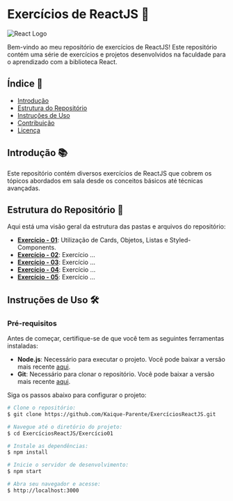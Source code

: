 # Exercícios de ReactJS 🚀

![React Logo](https://reactjs.org/logo-og.png)

Bem-vindo ao meu repositório de exercícios de ReactJS! Este repositório contém uma série de exercícios e projetos desenvolvidos na faculdade para o aprendizado com a biblioteca React.

## Índice 📂

- [Introdução](#introdução)
- [Estrutura do Repositório](#estrutura-do-repositório)
- [Instruções de Uso](#instruções-de-uso)
- [Contribuição](#contribuição)
- [Licença](#licença)

## Introdução 📚

Este repositório contém diversos exercícios de ReactJS que cobrem os tópicos abordados em sala desde os conceitos básicos até técnicas avançadas.

## Estrutura do Repositório 📁

Aqui está uma visão geral da estrutura das pastas e arquivos do repositório:

- **[Exercício - 01](./01-Introdução)**: Utilização de Cards, Objetos, Listas e Styled-Components.
- **[Exercício - 02]()**: Exercício ...
- **[Exercício - 03]()**: Exercício ...
- **[Exercício - 04]()**: Exercício ...
- **[Exercício - 05]()**: Exercício ...


## Instruções de Uso 🛠️

### Pré-requisitos

Antes de começar, certifique-se de que você tem as seguintes ferramentas instaladas:

- **Node.js**: Necessário para executar o projeto. Você pode baixar a versão mais recente [aqui](https://nodejs.org/).
- **Git**: Necessário para clonar o repositório. Você pode baixar a versão mais recente [aqui](https://git-scm.com/).

Siga os passos abaixo para configurar o projeto:

```bash
# Clone o repositório:
$ git clone https://github.com/Kaique-Parente/ExercíciosReactJS.git

# Navegue até o diretório do projeto:
$ cd ExercíciosReactJS/Exercício01

# Instale as dependências:
$ npm install

# Inicie o servidor de desenvolvimento:
$ npm start

# Abra seu navegador e acesse:
$ http://localhost:3000
```